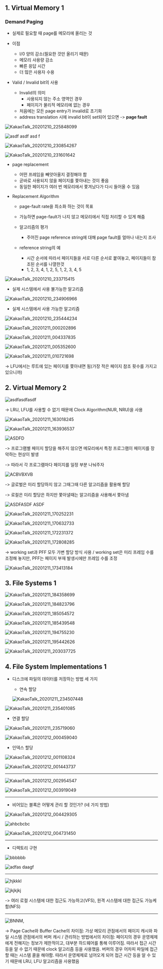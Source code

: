 ## 1. Virtual Memory 1

### Demand Paging
* 실제로 필요할 때 page를 메모리에 올리는 것

* 이점
  - I/0 양의 감소(필요한 것만 올리기 때문)
  - 메모리 사용량 감소
  - 빠른 응답 시간
  - 더 많은 사용자 수용
  
* Valid / Invalid bit의 사용
  - Invalid의 의미
    * 사용되지 않는 주소 영역인 경우
    * 페이지가 물리적 메모리에 없는 경우
  - 처음에는 모든 page entry가 invalid로 초기화
  - address translation 시에 invalid bit이 set되어 있으면 -> **page fault**

![KakaoTalk_20201210_225848099](https://user-images.githubusercontent.com/23302973/101781581-592a8480-3b3b-11eb-8fc7-5df283f78e04.jpg)

![asdf asdf asd f](https://user-images.githubusercontent.com/23302973/101781722-85de9c00-3b3b-11eb-80d2-0c33b4e2e6c3.PNG)

![KakaoTalk_20201210_230854267](https://user-images.githubusercontent.com/23302973/101782710-b3781500-3b3c-11eb-9a3b-8607d8e9efbd.jpg)

![KakaoTalk_20201210_231601642](https://user-images.githubusercontent.com/23302973/101783498-b32c4980-3b3d-11eb-96ed-0f1d6ddd0417.jpg)

* page replacement
  - 어떤 프레임을 빼앗아올지 결정해야 함
  - 곧바로 사용되지 않을 페이지를 쫓아내는 것이 좋음
  - 동일한 페이지가 여러 번 메모리에서 쫓겨났다가 다시 들어올 수 있음
  
* Replacement Algorithm
  - page-fault rate을 최소화 하는 것이 목표
  - 가능하면 page-fault가 나지 않고 메모리에서 직접 처리할 수 있게 해줌
  
  - 알고리즘의 평가
    * 주어진 page reference string에 대해 page fault를 얼마나 내는지 조사
  - reference string의 예
    - 시간 순서에 따라서 페이지들을 서로 다른 순서로 붙여놓고, 페이지들이 참조된 순서를 나열한것
    * 1, 2, 3, 4, 1, 2, 5, 1, 2, 3, 4, 5

![KakaoTalk_20201210_233715415](https://user-images.githubusercontent.com/23302973/101785935-af4df680-3b40-11eb-8b48-036febb5728a.jpg)

* 실제 시스템에서 사용 불가능한 알고리즘

![KakaoTalk_20201210_234906966](https://user-images.githubusercontent.com/23302973/101787335-52534000-3b42-11eb-8bc6-71280456ba1e.jpg)

* 실제 시스템에서 사용 가능한 알고리즘

![KakaoTalk_20201210_235444234](https://user-images.githubusercontent.com/23302973/101788111-1d93b880-3b43-11eb-86a4-3fe38a501396.jpg)

![KakaoTalk_20201211_000202896](https://user-images.githubusercontent.com/23302973/101789028-220ca100-3b44-11eb-9e1f-a691b2ea3405.jpg)

![KakaoTalk_20201211_004337835](https://user-images.githubusercontent.com/23302973/101794174-f2609780-3b49-11eb-9c04-5a52b339ae8a.jpg)

![KakaoTalk_20201211_005352600](https://user-images.githubusercontent.com/23302973/101795582-63547f00-3b4b-11eb-888f-31809d624160.jpg)

![KakaoTalk_20201211_010721698](https://user-images.githubusercontent.com/23302973/101797345-4456ec80-3b4d-11eb-8a35-cadd9dc7d342.jpg)

-> LFU에서는 루트에 있는 페이지를 쫓아내면 됨(가장 적은 페이지 참조 횟수를 가지고 있으니까)

## 2. Virtual Memory 2

![asdfasdfasdf](https://user-images.githubusercontent.com/23302973/101873923-38aa0b00-3bcb-11eb-8f1c-c40d5098cc94.PNG)

-> LRU, LFU를 사용할 수 없기 때문에 Clock Algorithm(NUR, NRU)을 사용

![KakaoTalk_20201211_163018245](https://user-images.githubusercontent.com/23302973/101875564-2ed5d700-3bce-11eb-943c-a81fd44f3bc4.jpg)

![KakaoTalk_20201211_163936537](https://user-images.githubusercontent.com/23302973/101876253-7c9f0f00-3bcf-11eb-8570-ceb11c228d71.jpg)

![ASDFD](https://user-images.githubusercontent.com/23302973/101877014-b6244a00-3bd0-11eb-8c51-d256ac57b451.PNG)

-> 프로그램별 페이지 할당을 해주지 않으면 메모리에서 특정 프로그램이 페이지를 장악하는 현상이 발생

-> 따라서 각 프로그램마다 페이지를 일정 부분 나눠주자

![ACBVBXVB](https://user-images.githubusercontent.com/23302973/101877417-4f536080-3bd1-11eb-89b9-0f00dc31b4a8.PNG)

-> 글로벌은 미리 할당하지 않고 그때그때 다른 알고리즘을 활용해 할당

-> 로컬은 미리 할당은 하지만 쫓아낼때는 알고리즘을 사용해서 쫓아냄

![ASDFASDF ASDF](https://user-images.githubusercontent.com/23302973/101877660-b2dd8e00-3bd1-11eb-922a-4617941301a3.PNG)

![KakaoTalk_20201211_170252231](https://user-images.githubusercontent.com/23302973/101878345-bd4c5780-3bd2-11eb-8ce1-1db22d096359.jpg)

![KakaoTalk_20201211_170632733](https://user-images.githubusercontent.com/23302973/101878635-41064400-3bd3-11eb-8f07-8ecd414957a6.jpg)

![KakaoTalk_20201211_172231372](https://user-images.githubusercontent.com/23302973/101879986-862b7580-3bd5-11eb-8587-a918485339df.jpg)

![KakaoTalk_20201211_172808285](https://user-images.githubusercontent.com/23302973/101880443-46b15900-3bd6-11eb-9c27-4e04fd800820.jpg)

-> working set과 PFF 모두 가변 할당 방식 사용 / working set은 미리 프레임 수를 조정해 놓지만, PFF는 페이지 부재 발생시에만 프레임 수를 조정

![KakaoTalk_20201211_173413184](https://user-images.githubusercontent.com/23302973/101880983-1f0ec080-3bd7-11eb-990d-66e7d51ee518.jpg)

## 3. File Systems 1 

![KakaoTalk_20201211_184358699](https://user-images.githubusercontent.com/23302973/101887918-dbb94f80-3be0-11eb-9bcd-273badb50e62.jpg)

![KakaoTalk_20201211_184823796](https://user-images.githubusercontent.com/23302973/101888444-7a45b080-3be1-11eb-9db0-5ea46a7d6de2.jpg)

![KakaoTalk_20201211_185054572](https://user-images.githubusercontent.com/23302973/101888696-d27cb280-3be1-11eb-9773-c8106c362dcb.jpg)

![KakaoTalk_20201211_185439548](https://user-images.githubusercontent.com/23302973/101889088-5898f900-3be2-11eb-970e-8c33daa229ab.jpg)

![KakaoTalk_20201211_194755230](https://user-images.githubusercontent.com/23302973/101894621-cac10c00-3be9-11eb-8252-e2f5749e75a6.jpg)

![KakaoTalk_20201211_195442626](https://user-images.githubusercontent.com/23302973/101895340-c2b59c00-3bea-11eb-9448-355b34067ccc.jpg)

![KakaoTalk_20201211_203037725](https://user-images.githubusercontent.com/23302973/101898617-c861b080-3bef-11eb-9fd8-cf8c5a82254f.jpg)


## 4. File System Implementations 1 

* 디스크에 파일의 데이터를 저장하는 방법 세 가지
  - 연속 할당
  
  ![KakaoTalk_20201211_234507448](https://user-images.githubusercontent.com/23302973/101916935-f4d6f600-3c0a-11eb-892b-99be5600634f.jpg)

![KakaoTalk_20201211_235401085](https://user-images.githubusercontent.com/23302973/101918009-31efb800-3c0c-11eb-98c6-3e3a466edf90.jpg)

  - 연결 할당
  
  ![KakaoTalk_20201211_235719060](https://user-images.githubusercontent.com/23302973/101918373-a32f6b00-3c0c-11eb-8b72-d49ae921342c.jpg)

  ![KakaoTalk_20201212_000459040](https://user-images.githubusercontent.com/23302973/101919268-b4c54280-3c0d-11eb-9e82-34bf25b30f20.jpg)
  
  - 인덱스 할당
  
  ![KakaoTalk_20201212_001108324](https://user-images.githubusercontent.com/23302973/101919959-8f850400-3c0e-11eb-91c9-0a002b170f1c.jpg)

![KakaoTalk_20201212_001443737](https://user-images.githubusercontent.com/23302973/101920378-11752d00-3c0f-11eb-91af-a4ab91b3057a.jpg)

- - - - - -

![KakaoTalk_20201212_002954547](https://user-images.githubusercontent.com/23302973/101922235-2f439180-3c11-11eb-89f6-8ff3f8c5a20f.jpg)
  
![KakaoTalk_20201212_003919049](https://user-images.githubusercontent.com/23302973/101923236-7f6f2380-3c12-11eb-9d22-a875a083f7fa.jpg)

- - - - - -

* 비어있는 블록은 어떻게 관리 할 것인가? (네 가지 방법)

![KakaoTalk_20201212_004429305](https://user-images.githubusercontent.com/23302973/101923816-39668f80-3c13-11eb-9893-e6bd1da6ade8.jpg)

![ahbcbcbc](https://user-images.githubusercontent.com/23302973/101923436-bcd3b100-3c12-11eb-8a07-3ade21c34091.PNG)

![KakaoTalk_20201212_004731450](https://user-images.githubusercontent.com/23302973/101924157-abd76f80-3c13-11eb-94e7-dc529bdfb65d.jpg)

- - - - - -

* 디렉토리 구현

![bbbbbb](https://user-images.githubusercontent.com/23302973/101924727-594a8300-3c14-11eb-97e5-3fa7587f3c9c.PNG)

![adfas daagf](https://user-images.githubusercontent.com/23302973/101925026-bfcfa100-3c14-11eb-8b90-792ea61aba05.PNG)

- - - - - -

![hjkkkl](https://user-images.githubusercontent.com/23302973/101925206-f7d6e400-3c14-11eb-88a9-b070860bd938.PNG)

![jkjkjkj](https://user-images.githubusercontent.com/23302973/101925297-0c1ae100-3c15-11eb-9572-bddb480948fc.PNG)

-> 여러 로컬 시스템에 대한 접근도 가능하고(VFS), 원격 시스템에 대한 접근도 가능케 함(NFS)

- - - - - -

![BNNM,](https://user-images.githubusercontent.com/23302973/101925826-abd86f00-3c15-11eb-878f-903dc6284a52.PNG)

-> Page Cache와 Buffer Cache의 차이점: 가상 메모리 관점에서의 페이지 캐시와 파일 시스템 관점에서의 버퍼 캐시 / 관리하는 방법에서의 차이점: 페이지의 경우 운영체제에게 전해지는 정보가 제한적이고, 대부분 하드웨어를 통해 이루어짐. 따라서 접근 시간 등을 알 수 없기 때문에 clock 알고리즘 등을 사용했음. 버퍼의 경우 어차피 파일에 접근할 때는 시스템 콜을 해야함. 따라서 운영체제로 넘어오게 되어 접근 시간 등을 알 수 있기 때문에 LRU, LFU 알고리즘을 사용했음
